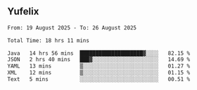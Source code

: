 ## Yufelix

<!--START_SECTION:waka-->

```txt
From: 19 August 2025 - To: 26 August 2025

Total Time: 18 hrs 11 mins

Java   14 hrs 56 mins  ████████████████████▓░░░░   82.15 %
JSON   2 hrs 40 mins   ███▓░░░░░░░░░░░░░░░░░░░░░   14.69 %
YAML   13 mins         ▒░░░░░░░░░░░░░░░░░░░░░░░░   01.27 %
XML    12 mins         ▒░░░░░░░░░░░░░░░░░░░░░░░░   01.15 %
Text   5 mins          ░░░░░░░░░░░░░░░░░░░░░░░░░   00.51 %
```

<!--END_SECTION:waka-->

